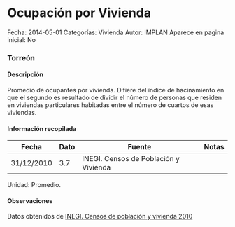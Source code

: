 Ocupación por Vivienda
=====

Fecha: 2014-05-01
Categorías: Vivienda
Autor: IMPLAN
Aparece en pagina inicial: No

### Torreón

#### Descripción

Promedio de ocupantes por vivienda. Difiere del índice de hacinamiento en que el segundo es resultado de dividir el número de personas que residen en viviendas particulares habitadas entre el número de cuartos de esas viviendas.

<!-- break -->

#### Información recopilada

<table class="table table-hover table-bordered matriz">
  <thead>
    <tr><th>Fecha</th><th>Dato</th><th>Fuente</th><th>Notas</th></tr>
  </thead>
  <tbody>
    <tr><td class="centrado">31/12/2010</td><td class="derecha">3.7</td><td>INEGI. Censos de Población y Vivienda</td><td></td></tr>
  </tbody>
</table>

Unidad: Promedio.

#### Observaciones

Datos obtenidos de [INEGI. Censos de población y vivienda 2010](http://www.inegi.org.mx/sistemas/consulta_resultados/iter2010.aspx)
